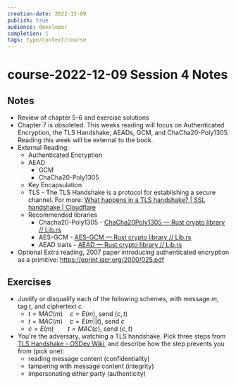 ```yaml
---
creation-date: 2022-12-09
publish: true
audience: developer
completion: 1
tags: type/context/course
---
```

# course-2022-12-09 Session 4 Notes
## Notes
- Review of chapter 5-6 and exercise solutions
- Chapter 7 is obsoleted. This weeks reading will focus on Authenticated Encryption, the TLS Handshake, AEADs, GCM, and ChaCha20-Poly1305. Reading this week will be external to the book.
- External Reading:
    - Authenticated Encryption
    - AEAD
        - GCM
        - ChaCha20-Poly1305
    - Key Encapsulation
    - TLS - The TLS Handshake is a protocol for establishing a secure channel. For more: [What happens in a TLS handshake? | SSL handshake | Cloudflare](https://www.cloudflare.com/learning/ssl/what-happens-in-a-tls-handshake/)
    - Recommended libraries
        - Chacha20-Poly1305 - [ChaCha20Poly1305 — Rust crypto library // Lib.rs](https://lib.rs/crates/chacha20poly1305)
        - AES-GCM - [AES-GCM — Rust crypto library // Lib.rs](https://lib.rs/crates/aes-gcm)
        - AEAD traits - [AEAD — Rust crypto library // Lib.rs](https://lib.rs/crates/aead)
- Optional Extra reading, 2007 paper introducing authenticated encryption as a primitive: https://eprint.iacr.org/2000/025.pdf

## Exercises
- Justify or disqualify each of the following schemes, with message $m$, tag $t$, and ciphertext $c$.
    - $t=MAC(m)\quad c=E(m)$, send $(c,t)$
    - $t = MAC(m)\quad c = E(m||t)$, send $c$
    - $c=E(m)\qquad t=MAC(c)$, send $(c,t)$
- You're the adversary, watching a TLS handshake. Pick three steps from [TLS Handshake - OSDev Wiki](https://wiki.osdev.org/TLS_Handshake#Handshake_Overview), and describe how the step prevents you from (pick one):
    - reading message content (confidentiality)
    - tampering with message content (integrity)
    - impersonating either party (authenticity)